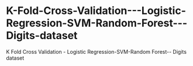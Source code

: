 # K-Fold-Cross-Validation---Logistic-Regression-SVM-Random-Forest---Digits-dataset
K Fold Cross Validation - Logistic Regression-SVM-Random Forest-- Digits dataset
